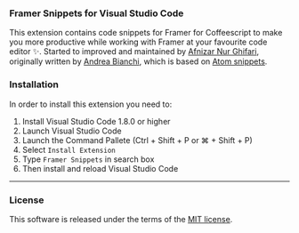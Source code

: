 ### Framer Snippets for Visual Studio Code
This extension contains code snippets for Framer for Coffeescript to make you more productive while working with Framer at your favourite code editor ✨. Started to improved and maintained by [Afnizar Nur Ghifari](https://github.com/afnizarnur/), originally written by [Andrea Bianchi](https://github.com/makinteract), which is based on [Atom snippets](https://github.com/makinteract/FramerTools/blob/master/editors/atom/snippets.cson). 

### Installation
In order to install this extension you need to:
1. Install Visual Studio Code 1.8.0 or higher
2. Launch Visual Studio Code
3. Launch the Command Pallete (Ctrl + Shift + P or ⌘ + Shift + P)
4. Select `Install Extension`
5. Type `Framer Snippets` in search box
6. Then install and reload Visual Studio Code

---

### License
This software is released under the terms of the [MIT license](https://github.com/afnizarnur/framer-snippets-vscode/blob/master/LICENSE).

